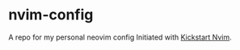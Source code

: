 # nvim-config
A repo for my personal neovim config
Initiated with [Kickstart Nvim](https://github.com/nvim-lua/kickstart.nvim).
